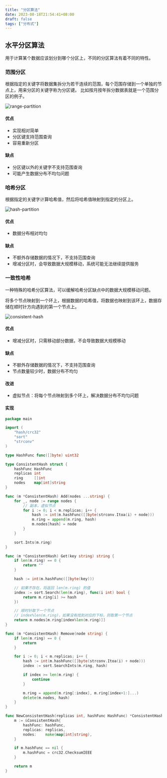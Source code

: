 ```yaml
---
title: "分区算法"
date: 2023-08-18T21:54:41+08:00
draft: false
tags: ["分布式"]
---
```

## 水平分区算法
用于计算某个数据应该划分到哪个分区上，不同的分区算法有着不同的特性。

### 范围分区
根据指定的关键字将数据集拆分为若干连续的范围，每个范围存储到一个单独的节点上，用来分区的关键字称为分区键。 比如按月按年拆分数据表就是一个范围分区的例子。

![range-partition](/range-partition.png)

#### 优点
- 实现相对简单
- 分区键支持范围查询
- 容易重新分区
#### 缺点
- 分区键以外的关键字不支持范围查询
- 可能产生数据分布不均匀问题

### 哈希分区
根据指定的关键字计算哈希值，然后将哈希值映射到指定的分区上。

![hash-partition](/hash-partition.png)

#### 优点
- 数据分布相对均匀

#### 缺点
- 不额外存储数据的情况下，不支持范围查询
- 增减分区时，会导致数据大规模移动，系统可能无法继续提供服务

### 一致性哈希
一种特殊的哈希分区算法，可以缓解哈希分区缺点中的数据大规模移动问题。

将多个节点映射到一个环上，根据数据的哈希值，将数据也映射到该环上，数据存储在顺时针方向遇到的第一个节点上。

![consistent-hash](/consistent-hash.png)

#### 优点
- 增减分区时，只需移动部分数据，不会导致数据大规模移动

#### 缺点
- 不额外存储数据的情况下，不支持范围查询
- 节点数量较少时，数据分布不均匀

#### 改进
- 虚拟节点：将每个节点映射到多个环上，解决数据分布不均匀问题

#### 实现
```go
package main

import (
	"hash/crc32"
	"sort"
	"strconv"
)

type HashFunc func([]byte) uint32

type ConsistentHash struct {
	hashFunc HashFunc
	replicas int
	ring     []int
	nodes    map[int]string
}

func (m *ConsistentHash) Add(nodes ...string) {
	for _, node := range nodes {
		// 副本，虚拟节点
		for i := 0; i < m.replicas; i++ {
			hash := int(m.hashFunc([]byte(strconv.Itoa(i) + node)))
			m.ring = append(m.ring, hash)
			m.nodes[hash] = node
		}
	}

	sort.Ints(m.ring)
}

func (m *ConsistentHash) Get(key string) string {
	if len(m.ring) == 0 {
		return ""
	}

	hash := int(m.hashFunc([]byte(key)))

	// 如果不存在，将返回 len(m.ring) 的值
	index := sort.Search(len(m.ring), func(i int) bool {
		return m.ring[i] >= hash
	})

	// 顺时针取下一个节点
	// index%len(m.ring)，如果没有找到对应的下标，则取第一个节点
	return m.nodes[m.ring[index%len(m.ring)]]
}

func (m *ConsistentHash) Remove(node string) {
	if len(m.ring) == 0 {
		return
	}

	for i := 0; i < m.replicas; i++ {
		hash := int(m.hashFunc([]byte(strconv.Itoa(i) + node)))
		index := sort.SearchInts(m.ring, hash)

		if index >= len(m.ring) {
			continue
		}

		m.ring = append(m.ring[:index], m.ring[index+1:]...)
		delete(m.nodes, hash)
	}
}

func NewConsistentHash(replicas int, hashFunc HashFunc) *ConsistentHash {
	m := &ConsistentHash{
		hashFunc: hashFunc,
		replicas: replicas,
		nodes:    make(map[int]string),
	}

	if m.hashFunc == nil {
		m.hashFunc = crc32.ChecksumIEEE
	}

	return m
}
```
